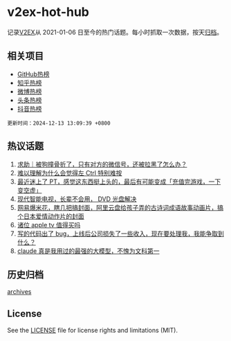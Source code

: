 # v2ex-hot-hub

 记录[V2EX](https://www.v2ex.com/)从 2021-01-06 日至今的热门话题。每小时抓取一次数据，按天[归档](archives)。
 
 ## 相关项目

- [GitHub热榜](https://github.com/snaildev/github-hot-hub)
- [知乎热榜](https://github.com/snaildev/zhihu-hot-hub)
- [微博热榜](https://github.com/snaildev/weibo-hot-hub)
- [头条热榜](https://github.com/snaildev/toutiao-hot-hub)
- [抖音热榜](https://github.com/snaildev/douyin-hot-hub)


 `更新时间：2024-12-13 13:09:39 +0800`

## 热议话题

1. [求助｜被狗撞骨折了，只有对方的微信号，还被拉黑了怎么办？](https://www.v2ex.com/t/1096983)
1. [难以理解为什么会觉得左 Ctrl 特别难按](https://www.v2ex.com/t/1097101)
1. [最近迷上了 PT，感觉这东西挺上头的，最后有可能变成「充值完游戏，一下变空虚」](https://www.v2ex.com/t/1097175)
1. [现代智能电视，长辈不会用， DVD 光盘解决](https://www.v2ex.com/t/1097168)
1. [网易爆米花，瞎几把搞封面，阿里云盘给孩子弄的古诗词成语故事动画片，搞个日本爱情动作片的封面](https://www.v2ex.com/t/1097007)
1. [诸位 apple tv 值得买吗](https://www.v2ex.com/t/1097028)
1. [写的代码出了 bug，上线后公司损失了一些收入，现在要处理我，我能争取到什么？](https://www.v2ex.com/t/1097127)
1. [claude 真是我用过的最强的大模型，不愧为文科第一](https://www.v2ex.com/t/1097016)

## 历史归档

[archives](archives)

## License

See the [LICENSE](LICENSE) file for license rights and limitations (MIT).
